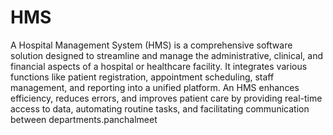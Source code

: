 # HMS 
A Hospital Management System (HMS) is a comprehensive software solution designed to streamline and manage the administrative, clinical, and financial aspects of a hospital or healthcare facility. It integrates various functions like patient registration, appointment scheduling,   staff management, and reporting into a unified platform. An HMS enhances efficiency, reduces errors, and improves patient care by providing real-time access to data, automating routine tasks, and facilitating communication between departments.panchalmeet
